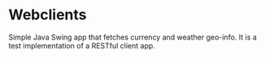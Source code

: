 # Webclients

Simple Java Swing app that fetches currency and weather geo-info. It is a test implementation of a RESTful client app.
